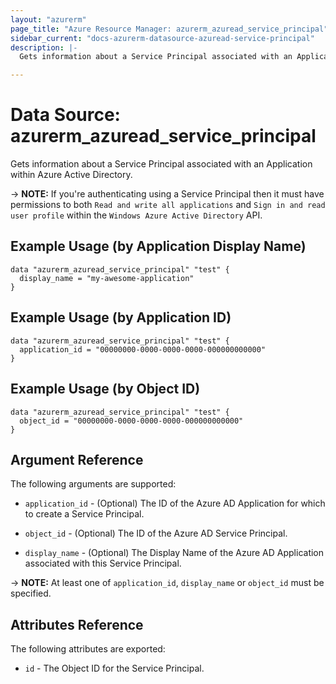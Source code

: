 ```yaml
---
layout: "azurerm"
page_title: "Azure Resource Manager: azurerm_azuread_service_principal"
sidebar_current: "docs-azurerm-datasource-azuread-service-principal"
description: |-
  Gets information about a Service Principal associated with an Application within Azure Active Directory.

---
```


# Data Source: azurerm_azuread_service_principal

Gets information about a Service Principal associated with an Application within Azure Active Directory.

-> **NOTE:** If you're authenticating using a Service Principal then it must have permissions to both `Read and write all applications` and `Sign in and read user profile` within the `Windows Azure Active Directory` API.

## Example Usage (by Application Display Name)

```hcl
data "azurerm_azuread_service_principal" "test" {
  display_name = "my-awesome-application"
}
```

## Example Usage (by Application ID)

```hcl
data "azurerm_azuread_service_principal" "test" {
  application_id = "00000000-0000-0000-0000-000000000000"
}
```

## Example Usage (by Object ID)

```hcl
data "azurerm_azuread_service_principal" "test" {
  object_id = "00000000-0000-0000-0000-000000000000"
}
```

## Argument Reference

The following arguments are supported:

* `application_id` - (Optional) The ID of the Azure AD Application for which to create a Service Principal.

* `object_id` - (Optional) The ID of the Azure AD Service Principal.

* `display_name` - (Optional) The Display Name of the Azure AD Application associated with this Service Principal.

-> **NOTE:** At least one of `application_id`, `display_name` or `object_id` must be specified.

## Attributes Reference

The following attributes are exported:

* `id` - The Object ID for the Service Principal.
